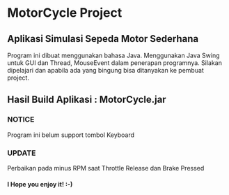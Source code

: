 # MotorCycle Project
## Aplikasi Simulasi Sepeda Motor Sederhana

Program ini dibuat menggunakan bahasa Java. Menggunakan Java Swing untuk GUI dan Thread, MouseEvent dalam penerapan programnya. Silakan dipelajari dan apabila ada yang bingung bisa ditanyakan ke pembuat project.

## Hasil Build Aplikasi : MotorCycle.jar

### NOTICE

Program ini belum support tombol Keyboard

### UPDATE

Perbaikan pada minus RPM saat Throttle Release dan Brake Pressed

#### I Hope you enjoy it! :-)
